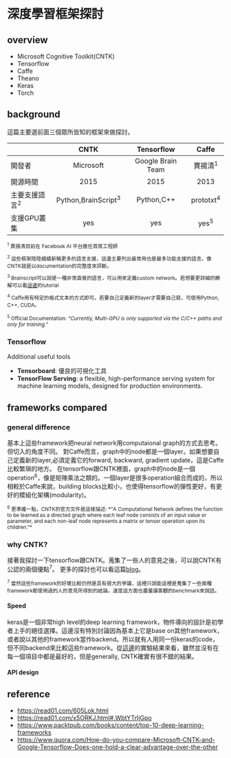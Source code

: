 # 深度學習框架探討

## overview
 * 	Microsoft Cognitive Toolkit(CNTK)
 * Tensorflow
 * Caffe
 * Theano
 * Keras
 * Torch

## background
這篇主要選前面三個眾所皆知的框架來做探討。

|| CNTK        | Tensorflow          | Caffe  |
| ---- | :-------------: |:-------------:| :-----:|
|開發者| Microsoft      | Google Brain Team | 賈揚清<sup>1</sup>|
|開源時間|2015     | 2015    |  2013 |
|主要支援語言<sup>2</sup>|Python,BrainScript<sup>3</sup>|Python,C++| prototxt<sup>4</sup> |
|支援GPU叢集|yes|yes|yes<sup>5</sup>|

<small>
<sup>1</sup> 賈揚清目前在 Facebook AI 平台擔任首席工程師

<sup>2</sup> 這些框架陸陸續續新稱更多的語言支援，這邊主要列出最常用也是最多功能支援的語言。像CNTK就是以documentation的完整度來評斷。

<sup>3</sup> Brainscript可以說是一種非常直覺的語言，可以用來定義custom network。若想要更詳細的瞭解可以看[這邊](https://docs.microsoft.com/en-us/cognitive-toolkit/brainscript-basic-concepts)的tutorial

<sup>4</sup> Caffe用有特定的格式文本的方式即可。若要自己定義新的layer才需要自己寫，可使用Python, C++, CUDA。

<sup>5</sup> Official Documentation: *"Currently, Multi-GPU is only supported via the C/C++ paths and only for training."*
</small>

### Tensorflow
Additional useful tools
* **Tensorboard**: 優良的可視化工具
* **TensorFlow Serving**: a flexible, high-performance serving system for machine learning models, designed for production environments.


## frameworks compared
 
### general difference
基本上這些framework把neural network用computaional graph的方式去思考。但切入的角度不同。
對Caffe而言，graph中的node都是一個layer。如果想要自己定義新的layer,必須定義它的forward, backward, gradient update，這是Caffe比較繁瑣的地方。
在tensorflow跟CNTK裡面，graph中的node是一個operation<sup>6</sup>，像是矩陣乘法之類的。一個layer是很多operation組合而成的，所以相較於Caffe來說，building blocks比較小，也使得tensorflow的彈性更好，有更好的模組化架構(modularity)。

<small>
<sup>6</sup> 更準確一點，CNTK的官方文件是這樣描述: *"A Computational Network defines the function to be learned as a directed graph where each leaf node consists of an input value or parameter, and each non-leaf node represents a matrix or tensor operation upon its children."*
</small>

### why CNTK?
接著我探討一下tensorflow跟CNTK。蒐集了一些人的意見之後，可以說CNTK有公認的兩個優點<sup>7</sup>。
更多的探討也可以看這篇[blog](https://docs.microsoft.com/en-us/cognitive-toolkit/reasons-to-switch-from-tensorflow-to-cntk)。

<small>
<sup>7</sup> 當然這些framework的好壞比較仍然是具有很大的爭議，這裡只說能這裡是蒐集了一些兩種framework都使用過的人的意見所得到的結論。速度這方面也盡量讓客觀的benchmark來說話。
</small>

#### Speed
keras是一個非常high level的deep learning framework，物件導向的設計是初學者上手的絕佳選擇。這邊沒有特別討論因為基本上它是base on其他framework，或者說以其他的framework當作backend。所以就有人用同一份keras的code，但不同backend來比較這些framework。從[這邊](https://github.com/szilard/benchm-dl/blob/master/keras_backend.md)的實驗結果來看，雖然並沒有在每一個項目中都是最好的，但是generally, CNTK確實有很不錯的結果。
#### API design
## reference
 * https://read01.com/605Lok.html
 * https://read01.com/x5ORKJ.html#.WbtYTrIjGpo
 * https://www.packtpub.com/books/content/top-10-deep-learning-frameworks
 * https://www.quora.com/How-do-you-compare-Microsoft-CNTK-and-Google-Tensorflow-Does-one-hold-a-clear-advantage-over-the-other
